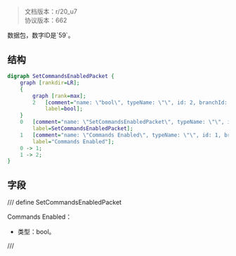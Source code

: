 # <!-- md:samp SetCommandsEnabledPacket -->

> 文档版本：r/20_u7<br/>协议版本：662

<!-- md:samp SetCommandsEnabledPacket -->数据包，数字ID是`59`。

## 结构

```dot
digraph SetCommandsEnabledPacket {
	graph [rankdir=LR];
	{
		graph [rank=max];
		2	[comment="name: \"bool\", typeName: \"\", id: 2, branchId: 0, recurseId: -1, attributes: 512, notes: \"\"",
			label=bool];
	}
	0	[comment="name: \"SetCommandsEnabledPacket\", typeName: \"\", id: 0, branchId: 59, recurseId: -1, attributes: 0, notes: \"\"",
		label=SetCommandsEnabledPacket];
	1	[comment="name: \"Commands Enabled\", typeName: \"\", id: 1, branchId: 0, recurseId: -1, attributes: 0, notes: \"\"",
		label="Commands Enabled"];
	0 -> 1;
	1 -> 2;
}

```

## 字段

/// define
SetCommandsEnabledPacket

Commands Enabled：<!-- md:samp bool -->

- 类型：bool。


///
